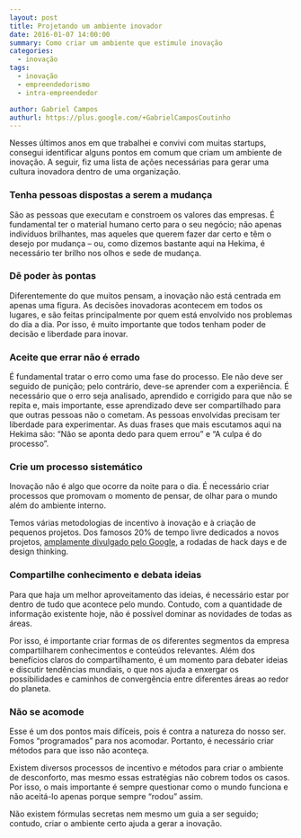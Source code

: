 ```yaml
---
layout: post
title: Projetando um ambiente inovador
date: 2016-01-07 14:00:00
summary: Como criar um ambiente que estimule inovação
categories:
  - inovação
tags:
  - inovação
  - empreendedorismo
  - intra-empreendedor

author: Gabriel Campos
authurl: https://plus.google.com/+GabrielCamposCoutinho
---
```


Nesses últimos anos em que trabalhei e convivi com muitas startups, consegui identificar alguns pontos em comum que criam um ambiente de inovação. A seguir, fiz uma lista de ações necessárias para gerar uma cultura inovadora dentro de uma organização.

### Tenha pessoas dispostas a serem a mudança
São as pessoas que executam e constroem os valores das empresas. É fundamental ter o material humano certo para o seu negócio; não apenas indivíduos brilhantes, mas aqueles que querem fazer dar certo e têm o desejo por mudança – ou, como dizemos bastante aqui na Hekima, é necessário ter brilho nos olhos e sede de mudança.

### Dê poder às pontas
Diferentemente do que muitos pensam, a inovação não está centrada em apenas uma figura. As decisões inovadoras acontecem em todos os lugares, e são feitas principalmente por quem está envolvido nos problemas do dia a dia. Por isso, é muito importante que todos tenham poder de decisão e liberdade para inovar.

### Aceite que errar não é errado
É fundamental tratar o erro como uma fase do processo. Ele não deve ser seguido de punição; pelo contrário, deve-se aprender com a experiência. É necessário que o erro seja analisado, aprendido e corrigido para que não se repita e, mais importante, esse aprendizado deve ser compartilhado para que outras pessoas não o cometam. 
As pessoas envolvidas precisam ter liberdade para experimentar. As duas frases que mais escutamos aqui na Hekima são: “Não se aponta dedo para quem errou” e “A culpa é do processo”.

### Crie um processo sistemático
Inovação não é algo que ocorre da noite para o dia. É necessário criar processos que promovam o momento de pensar, de olhar para o mundo além do ambiente interno. 

Temos várias metodologias de incentivo à inovação e à criação de pequenos projetos. Dos famosos 20% de tempo livre dedicados a novos projetos, [amplamente divulgado pelo Google](http://www.fastcompany.com/1706155/why-googles-20-percent-time-isnt-stemming-its-brain-drain), a rodadas de hack days e de design thinking.

### Compartilhe conhecimento e debata ideias
Para que haja um melhor aproveitamento das ideias, é necessário estar por dentro de tudo que acontece pelo mundo. Contudo, com a quantidade de informação existente hoje, não é possível dominar as novidades de todas as áreas. 

Por isso, é importante criar formas de os diferentes segmentos da empresa compartilharem conhecimentos e conteúdos relevantes. Além dos benefícios claros do compartilhamento, é um momento para debater ideias e discutir tendências mundiais, o que nos ajuda a enxergar os possibilidades e caminhos de convergência entre diferentes áreas ao redor do planeta.  

### Não se acomode
Esse é um dos pontos mais difíceis, pois é contra a natureza do nosso ser. Fomos “programados” para nos acomodar. Portanto, é necessário criar métodos para que isso não aconteça. 

Existem diversos processos de incentivo e métodos para criar o ambiente de desconforto, mas mesmo essas estratégias não cobrem todos os casos. Por isso, o mais importante é sempre questionar como o mundo funciona e não aceitá-lo apenas porque sempre “rodou” assim. 

Não existem fórmulas secretas nem mesmo um guia a ser seguido; contudo, criar o ambiente certo ajuda a gerar a inovação. 
